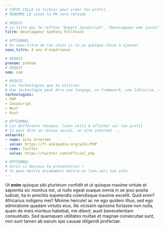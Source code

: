 ```yaml
---
# COPIE COLLE ce fichier pour créer ton profil.
# RENOMME LE sinon ta PR sera refusée

# REQUIS
# Le titre qui te refléte "Expert JavaScript", "Développeur web junior"
titre: Développeur Symfony FullStack

# OPTIONNEL
# Un sous-titre de ton choix si tu as quelque chose à ajouter
sous_titre: 4 ans d'expérience

# REQUIS
prenom: prénom
# REQUIS
nom: nom

# REQUIS
# Les technologies que tu utilises
# Une technologie peut être une langage, un framework, une librairie, un CMS ...
technologies:
- PHP
- JavaScript
- Nuxt
- Rust

# OPTIONNEL
# Les différents réseaux, liens utils à afficher sur ton profil
# Ça peut être un réseau social, un site internet ...
networks:
- name: Site Internet
  value: https://fr.wikipedia.org/wiki/PHP
- name: Twitter
  value: https://twitter.com/official_php

# OPTIONNEL
# écrit ci-dessous ta présentation ⬇️
# Tu peux mettre évidemment mettre un lien vers ton site.
---
```


Ut **enim** quisque sibi plurimum confidit et ut quisque maxime virtute et sapientia sic munitus est, ut nullo egeat suaque omnia in se ipso posita iudicet, ita in amicitiis expetendis colendisque maxime excellit. Quid enim? Africanus indigens mei? Minime hercule! ac ne ego quidem illius; sed ego admiratione quadam virtutis eius, ille vicissim opinione fortasse non nulla, quam de meis moribus habebat, me dilexit; auxit benevolentiam consuetudo. Sed quamquam utilitates multae et magnae consecutae sunt, non sunt tamen ab earum spe causae diligendi profectae.